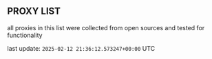 ## PROXY LIST

all proxies in this list were collected from open sources and tested for functionality

last update: `2025-02-12 21:36:12.573247+00:00` UTC
